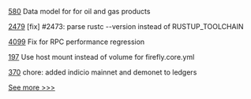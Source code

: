 
[580](https://github.com/hyperledger-labs/blockchain-carbon-accounting/pull/580) Data model for for oil and gas products

[2479](https://github.com/hyperledger/iroha/pull/2479) [fix] #2473: parse rustc --version instead of RUSTUP_TOOLCHAIN

[4099](https://github.com/hyperledger/besu/pull/4099) Fix for RPC performance regression

[197](https://github.com/hyperledger/firefly-cli/pull/197) Use host mount instead of volume for firefly.core.yml

[370](https://github.com/hyperledger/aries-mobile-agent-react-native/pull/370) chore: added indicio mainnet and demonet to ledgers


[See more >>>](https://start-here.hyperledger.org/pull-requests)

